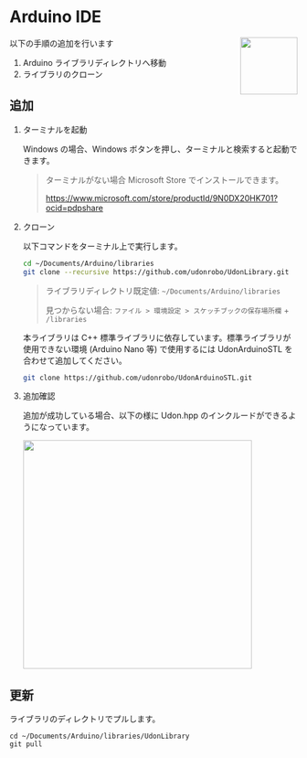 # Arduino IDE

<img src="https://github.com/udonrobo/UdonLibrary/assets/91818705/e5ae01ac-75d3-40ca-a8ba-42af4cc8af9d" height="100px" align="right">

以下の手順の追加を行います

1. Arduino ライブラリディレクトリへ移動
2. ライブラリのクローン

## 追加

1. ターミナルを起動

   Windows の場合、Windows ボタンを押し、ターミナルと検索すると起動できます。

   > ターミナルがない場合 Microsoft Store でインストールできます。
   >
   > <https://www.microsoft.com/store/productId/9N0DX20HK701?ocid=pdpshare>

2. クローン

   以下コマンドをターミナル上で実行します。

   ```sh
   cd ~/Documents/Arduino/libraries
   git clone --recursive https://github.com/udonrobo/UdonLibrary.git
   ```

   > ライブラリディレクトリ既定値: `~/Documents/Arduino/libraries`
   >
   > 見つからない場合: `ファイル > 環境設定 > スケッチブックの保存場所欄` + `/libraries`

   本ライブラリは C++ 標準ライブラリに依存しています。標準ライブラリが使用できない環境 (Arduino Nano 等) で使用するには UdonArduinoSTL を合わせて追加してください。

   ```sh
   git clone https://github.com/udonrobo/UdonArduinoSTL.git
   ```

3. 追加確認

   追加が成功している場合、以下の様に Udon.hpp のインクルードができるようになっています。

   <img width=400px src="https://github.com/udonrobo/UdonLibrary/assets/91818705/258f3ff9-570f-4448-b9c8-5665c2d195ef">

## 更新

ライブラリのディレクトリでプルします。

```
cd ~/Documents/Arduino/libraries/UdonLibrary
git pull
```
